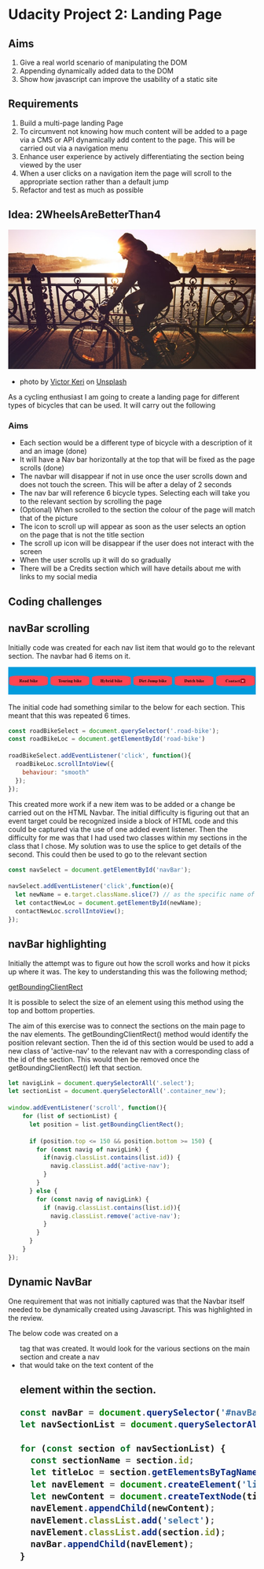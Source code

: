 # Udacity Project 2: Landing Page

## Aims

1. Give a real world scenario of manipulating the DOM
2. Appending dynamically added data to the DOM
3. Show how javascript can improve the usability of a static site

## Requirements

1. Build a multi-page landing Page
2. To circumvent not knowing how much content will be added to a page via a CMS or API dynamically add content to the page. This will be carried out via a navigation menu
3. Enhance user experience by actively differentiating the section being viewed by the user
4. When a user clicks on a navigation item the page will scroll to the appropriate section rather than a default jump
5. Refactor and test as much as possible

## Idea: 2WheelsAreBetterThan4

![bicycles](/images/viktor-keri-0gLH1kqRldc-unsplash.jpg)
* photo by [Victor Keri](https://unsplash.com/@viktorkeri?utm_source=unsplash&utm_medium=referral&utm_content=creditCopyText) on [Unsplash](https://unsplash.com/s/photos/bicyles?utm_source=unsplash&utm_medium=referral&utm_content=creditCopyText)

As a cycling enthusiast I am going to create a landing page for different types of bicycles that can be used. It will carry out the following

### Aims
* Each section would be a different type of bicycle with a description of it and an image (done)
* It will have a Nav bar horizontally at the top that will be fixed as the page scrolls (done)
* The navbar will disappear if not in use once the user scrolls down and does not touch the screen. This will be after a delay of 2 seconds
* The nav bar will reference 6 bicycle types. Selecting each will take you to the relevant section by scrolling the page
* (Optional) When scrolled to the section the colour of the page will match that of the picture
* The icon to scroll up will appear as soon as the user selects an option on the page that is not the title section
* The scroll up icon will be disappear if the user does not interact with the screen
* When the user scrolls up it will do so gradually
* There will be a Credits section which will have details about me with links to my social media

## Coding challenges

## navBar scrolling
Initially code was created for each nav list item that would go to the relevant section. The navbar had 6 items on it.

![Image of Navbar](/images/Navbar.JPG)

The initial code had something similar to the below for each section. This meant that this was repeated 6 times.

```javascript
const roadBikeSelect = document.querySelector('.road-bike');
const roadBikeLoc = document.getElementById('road-bike')

roadBikeSelect.addEventListener('click', function(){
  roadBikeLoc.scrollIntoView({
    behaviour: "smooth"
  });
});
```
This created more work if a new item was to be added or a change be carried out on the HTML Navbar. The initial difficulty is figuring out that an event target could be recognized inside a block of HTML code and this could be captured via the use of one added event listener. Then the difficulty for me was that I had used two classes within my sections in the class that I chose. My solution was to use the splice to get details of the second. This could then be used to go to the relevant section

```javascript
const navSelect = document.getElementById('navBar');

navSelect.addEventListener('click',function(e){
  let newName = e.target.className.slice(7) // as the specific name of the bike starts from the 7th character
  let contactNewLoc = document.getElementById(newName);
  contactNewLoc.scrollIntoView();
});
```
## navBar highlighting

Initially the attempt was to figure out how the scroll works and how it picks up where it was. The key to understanding this was the following method;

[getBoundingClientRect](https://developer.mozilla.org/en-US/docs/Web/API/Element/getBoundingClientRect)

It is possible to select the size of an element using this method using the top and bottom properties.

The aim of this exercise was to connect the sections on the main page to the nav elements. The getBoundingClientRect() method would identify the position relevant section. Then the id of this section would be used to add a new class of 'active-nav' to the relevant nav with a corresponding class of the id of the section. This would then be removed once the getBoundingClientRect() left that section.

```javascript
let navigLink = document.querySelectorAll('.select');
let sectionList = document.querySelectorAll('.container_new');

window.addEventListener('scroll', function(){
    for (list of sectionList) {
      let position = list.getBoundingClientRect();

      if (position.top <= 150 && position.bottom >= 150) {
        for (const navig of navigLink) {
          if(navig.classList.contains(list.id)) {
            navig.classList.add('active-nav');
          }
        }
      } else {
        for (const navig of navigLink) {
          if (navig.classList.contains(list.id)){
            navig.classList.remove('active-nav');
          }
        }
      }
    }
});
```

## Dynamic NavBar

One requirement that was not initially captured was that the Navbar itself needed to be dynamically created using Javascript. This was highlighted in the review.

The below code was created on a <ul> tag that was created. It would look for the various sections on the main section and create a nav <li> that would take on the text content of the <h2> element within the section.

```javascript
const navBar = document.querySelector('#navBar');
let navSectionList = document.querySelectorAll('.container_new');

for (const section of navSectionList) {
  const sectionName = section.id;
  let titleLoc = section.getElementsByTagName('H2')[0].innerHTML;
  let navElement = document.createElement('li');
  let newContent = document.createTextNode(titleLoc);
  navElement.appendChild(newContent);
  navElement.classList.add('select');
  navElement.classList.add(section.id);
  navBar.appendChild(navElement);
}
```
